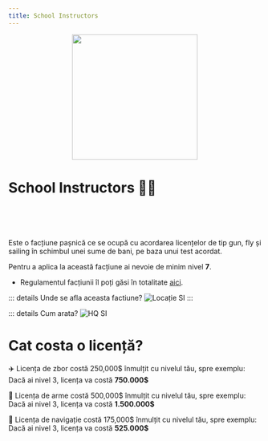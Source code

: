 ```yaml
---
title: School Instructors
---
```

<p align="center">
    <img width="250" src="https://i.imgur.com/cVrvVDm.png" alt="">
</p>

# School Instructors 🧑‍🏫
<br> <br> <br>

Este o facțiune pașnică ce se ocupă cu acordarea licențelor de tip gun, fly și sailing în schimbul unei sume de bani, pe baza unui test acordat.

Pentru a aplica la această facțiune ai nevoie de minim nivel **7**.

- Regulamentul facțiunii îl poți găsi în totalitate [aici](https://ragepanel.b-hood.ro/rules/view/regulament-instructori "Link regulament SI").

::: details Unde se afla aceasta factiune?
![Locație SI](https://i.imgur.com/6cdeSkl.png "Locație SI")
:::

::: details Cum arata?
![HQ SI](https://i.imgur.com/Ro3JQ3G.png "HQ SI")


# Cat costa o licență?

✈️ Licența de zbor costă 250,000$ înmulțit cu nivelul tău, spre exemplu: Dacă ai nivel 3, licența va costă **750.000$**

🔫 Licența de arme costă 500,000$ înmulțit cu nivelul tău, spre exemplu: Dacă ai nivel 3, licența va costă **1.500.000$**

🚢 Licența de navigație costă 175,000$ înmulțit cu nivelul tău, spre exemplu: Dacă ai nivel 3, licența va costă **525.000$**
